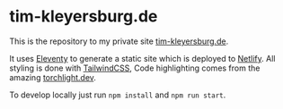 # tim-kleyersburg.de

This is the repository to my private site [tim-kleyersburg.de](https://www.tim-kleyersburg.de).

It uses [Eleventy](https://www.11ty.dev/) to generate a static site which is deployed to [Netlify](https://www.netlify.com/). All styling is done with [TailwindCSS](https://tailwindcss.com), Code highlighting comes from the amazing [torchlight.dev](https://torchlight.dev).

To develop locally just run `npm install` and `npm run start`.
